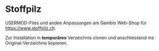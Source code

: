 # Stoffpilz

USERMOD-Files und andee Anpassungen am Gambio Web-Shop für https://www.stoffpilz.ch.

Zur Installation in **temporäres** Verzeichnis clonen und anschliessend ins Original-Verzeichnis kopieren.
